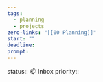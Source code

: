 ```yaml
---
tags:
  - planning
  - projects
zero-links: "[[00 Planning]]"
start: ""
deadline: 
prompt: 
---
```


status:: 📫 Inbox
priority:: 
  